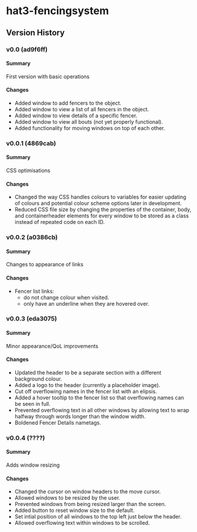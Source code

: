 # hat3-fencingsystem
## Version History
### v0.0 (ad9f6ff)
#### Summary
First version with basic operations
#### Changes
- Added window to add fencers to the object.
- Added window to view a list of all fencers in the object.
- Added window to view details of a specific fencer.
- Added window to view all bouts (not yet properly functional).
- Added functionality for moving windows on top of each other.
### v0.0.1 (4869cab)
#### Summary
CSS optimisations
#### Changes
- Changed the way CSS handles colours to variables for easier updating of colours and potential colour scheme options later in development.
- Reduced CSS file size by changing the properties of the container, body, and containerheader elements for every window to be stored as a class instead of repeated code on each ID.
### v0.0.2 (a0386cb)
#### Summary
Changes to appearance of links
#### Changes
- Fencer list links:
  - do not change colour when visited.
  - only have an underline when they are hovered over.
### v0.0.3 (eda3075)
#### Summary
Minor appearance/QoL improvements
#### Changes
- Updated the header to be a separate section with a different background colour.
- Added a logo to the header (currently a placeholder image).
- Cut off overflowing names in the fencer list with an elipsis.
- Added a hover tooltip to the fencer list so that overflowing names can be seen in full.
- Prevented overflowing text in all other windows by allowing text to wrap halfway through words longer than the window width.
- Boldened Fencer Details nametags.
### v0.0.4 (????)
#### Summary
Adds window resizing
#### Changes
- Changed the cursor on window headers to the move cursor.
- Allowed windows to be resized by the user.
- Prevented windows from being resized larger than the screen.
- Added button to reset window size to the default.
- Set intial position of all windows to the top left just below the header.
- Allowed overflowing text within windows to be scrolled.